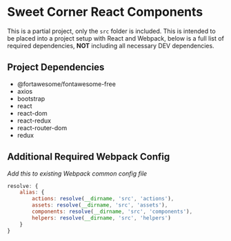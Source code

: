 # Sweet Corner React Components

This is a partial project, only the `src` folder is included. This is intended to be placed into a project setup with React and Webpack, below is a full list of required dependencies, **NOT** including all necessary DEV dependencies.

## Project Dependencies

- @fortawesome/fontawesome-free
- axios
- bootstrap
- react
- react-dom
- react-redux
- react-router-dom
- redux

## Additional Required Webpack Config
*Add this to existing Webpack common config file*

```JAVASCRIPT
resolve: {
    alias: {
        actions: resolve(__dirname, 'src', 'actions'),
        assets: resolve(__dirname, 'src', 'assets'),
        components: resolve(__dirname, 'src', 'components'),
        helpers: resolve(__dirname, 'src', 'helpers')
    }
}
